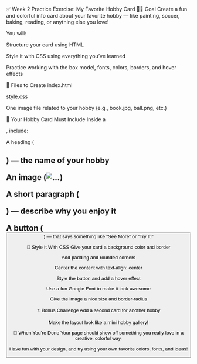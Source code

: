 ✅ Week 2 Practice Exercise: My Favorite Hobby Card
🧑‍🎨 Goal
Create a fun and colorful info card about your favorite hobby — like painting, soccer, baking, reading, or anything else you love!

You will:

Structure your card using HTML

Style it with CSS using everything you’ve learned

Practice working with the box model, fonts, colors, borders, and hover effects

📁 Files to Create
index.html

style.css

One image file related to your hobby (e.g., book.jpg, ball.png, etc.)

🧱 Your Hobby Card Must Include
Inside a <div class="hobby-card">, include:

A heading (<h2>) — the name of your hobby

An image (<img src="..." alt="..." />)

A short paragraph (<p>) — describe why you enjoy it

A button (<button>) — that says something like “See More” or “Try It!”

🎨 Style It With CSS
Give your card a background color and border

Add padding and rounded corners

Center the content with text-align: center

Style the button and add a hover effect

Use a fun Google Font to make it look awesome

Give the image a nice size and border-radius

⭐ Bonus Challenge
Add a second card for another hobby

Make the layout look like a mini hobby gallery!

🏁 When You’re Done
Your page should show off something you really love in a creative, colorful way.

Have fun with your design, and try using your own favorite colors, fonts, and ideas!
